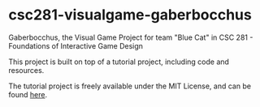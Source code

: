 # csc281-visualgame-gaberbocchus
Gaberbocchus, the Visual Game Project for team "Blue Cat" in CSC 281 - Foundations of Interactive Game Design

This project is built on top of a tutorial project, including code and resources.

The tutorial project is freely available under the MIT License,
and can be found [here](https://github.com/uheartbeast/youtube-tutorials).